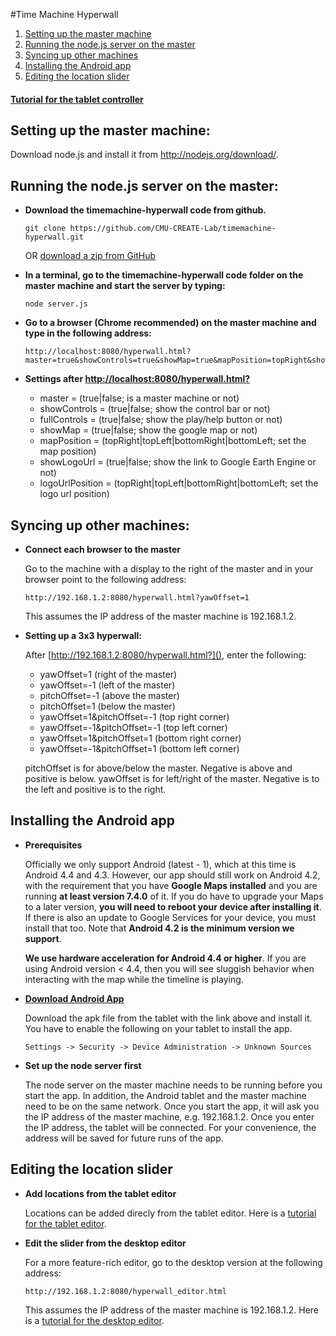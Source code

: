 #Time Machine Hyperwall

1. [Setting up the master machine](#setup)
2. [Running the node.js server on the master](#run)
3. [Syncing up other machines](#sync)
4. [Installing the Android app](#installApp)
5. [Editing the location slider](#editor)

#### [Tutorial for the tablet controller](https://sites.google.com/a/gigapan.org/timelapse/creating-time-machines/time-machine-controller-for-hyperwall)

<a name="setup"></a>
## Setting up the master machine:
Download node.js and install it from http://nodejs.org/download/.

<a name="run"></a>
## Running the node.js server on the master:
- **Download the timemachine-hyperwall code from github.**
  ```
  git clone https://github.com/CMU-CREATE-Lab/timemachine-hyperwall.git
  ```
  OR [download a zip from GitHub](https://github.com/CMU-CREATE-Lab/timemachine-hyperwall/archive/master.zip)

- **In a terminal, go to the timemachine-hyperwall code folder on the master machine and start the server by typing:**
  
  ```
  node server.js
  ```

- **Go to a browser (Chrome recommended) on the master machine and type in the following address:**
  ```
  http://localhost:8080/hyperwall.html?master=true&showControls=true&showMap=true&mapPosition=topRight&showLogoUrl=true&logoUrlPosition=topLeft
  ```

- **Settings after [http://localhost:8080/hyperwall.html?]()**
  - master = (true|false; is a master machine or not)
  - showControls = (true|false; show the control bar or not)
  - fullControls = (true|false; show the play/help button or not)
  - showMap = (true|false; show the google map or not)
  - mapPosition = (topRight|topLeft|bottomRight|bottomLeft; set the map position)
  - showLogoUrl = (true|false; show the link to Google Earth Engine or not)
  - logoUrlPosition = (topRight|topLeft|bottomRight|bottomLeft; set the logo url position)

<a name="sync"></a>
## Syncing up other machines:
- **Connect each browser to the master**

  Go to the machine with a display to the right of the master and in your browser point to the following address:
  ```
  http://192.168.1.2:8080/hyperwall.html?yawOffset=1
  ```
  This assumes the IP address of the master machine is 192.168.1.2.
  
- **Setting up a 3x3 hyperwall:**

  After [http://192.168.1.2:8080/hyperwall.html?](), enter the following:
  - yawOffset=1 (right of the master)
  - yawOffset=-1 (left of the master)
  - pitchOffset=-1 (above the master)
  - pitchOffset=1 (below the master)
  - yawOffset=1&pitchOffset=-1 (top right corner)
  - yawOffset=-1&pitchOffset=-1 (top left corner)
  - yawOffset=1&pitchOffset=1 (bottom right corner)
  - yawOffset=-1&pitchOffset=1 (bottom left corner)

  pitchOffset is for above/below the master. Negative is above and positive is below. yawOffset is for left/right of the master. Negative is to the left and positive is to the right.

<a name="installApp"></a>
## Installing the Android app

- **Prerequisites**

  Officially we only support Android (latest - 1), which at this time is Android 4.4 and 4.3.
However, our app should still work on Android 4.2, with the requirement that you have **Google Maps installed** and you are running **at least version 7.4.0** of it. If you do have to upgrade your Maps to a later version, **you will need to reboot your device after installing it**. If there is also an update to Google Services for your device, you must install that too. Note that **Android 4.2 is the minimum version we support**.

  **We use hardware acceleration for Android 4.4 or higher**. If you are using Android version < 4.4, then you will see sluggish behavior when interacting with the map while the timeline is playing. 

- **[Download Android App](http://timemachine.cmucreatelab.org/timemachine-hyperwall/androidCode/bin/timemachine-hyperwall.apk)**

  Download the apk file from the tablet with the link above and install it. You have to enable the following on your tablet to install the app.
  ```
  Settings -> Security -> Device Administration -> Unknown Sources
  ```

- **Set up the node server first** 

  The node server on the master machine needs to be running before you start the app. In addition, the Android tablet and the master machine need to be on the same network. Once you start the app, it will ask you the IP address of the master machine, e.g. 192.168.1.2. Once you enter the IP address, the tablet will be connected. For your convenience, the address will be saved for future runs of the app.
  
<a name="editor"></a>
## Editing the location slider

- **Add locations from the tablet editor** 

  Locations can be added direcly from the tablet editor. Here is a [tutorial for the tablet editor](https://sites.google.com/a/gigapan.org/timelapse/creating-time-machines/time-machine-controller-for-hyperwall#TOC-Tablet-Editor-Tutorial).

- **Edit the slider from the desktop editor** 

  For a more feature-rich editor, go to the desktop version at the following address:
  ```
  http://192.168.1.2:8080/hyperwall_editor.html
  ```
  This assumes the IP address of the master machine is 192.168.1.2. Here is a [tutorial for the desktop editor](https://sites.google.com/a/gigapan.org/timelapse/creating-time-machines/time-machine-controller-for-hyperwall#TOC-Desktop-Editor-Tutorial).
